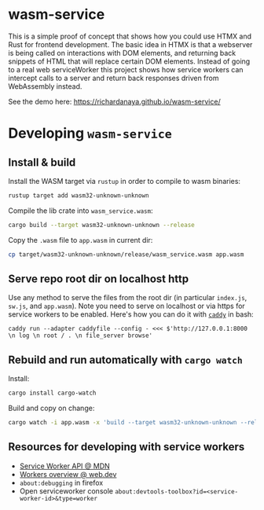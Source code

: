 # wasm-service

This is a simple proof of concept that shows how you could use HTMX and Rust for frontend development. The basic idea in HTMX is that a webserver is being called on interactions with DOM elements, and returning back snippets of HTML that will replace certain DOM elements. Instead of going to a real web serviceWorker this project shows how service workers can intercept calls to a server and return back responses driven from WebAssembly instead.

See the demo here: https://richardanaya.github.io/wasm-service/

# Developing `wasm-service`

## Install & build

Install the WASM target via `rustup` in order to compile to wasm binaries:

```sh
rustup target add wasm32-unknown-unknown
```

Compile the lib crate into `wasm_service.wasm`:

```sh
cargo build --target wasm32-unknown-unknown --release
```

Copy the `.wasm` file to `app.wasm` in current dir:

```sh
cp target/wasm32-unknown-unknown/release/wasm_service.wasm app.wasm
```

## Serve repo root dir on localhost http

Use any method to serve the files from the root dir (in particular `index.js`, `sw.js`, and `app.wasm`). Note you need to serve on localhost or via https for service workers to be enabled. Here's how you can do it with [`caddy`](https://caddyserver.com/) in bash:

```
caddy run --adapter caddyfile --config - <<< $'http://127.0.0.1:8000 \n log \n root / . \n file_server browse'
```

## Rebuild and run automatically with `cargo watch`

Install:

```sh
cargo install cargo-watch
```

Build and copy on change:

```sh
cargo watch -i app.wasm -x 'build --target wasm32-unknown-unknown --release' -s 'cp target/wasm32-unknown-unknown/release/wasm_service.wasm app.wasm'
```

## Resources for developing with service workers

* [Service Worker API @ MDN](https://developer.mozilla.org/en-US/docs/Web/API/Service_Worker_API)
* [Workers overview @ web.dev](https://web.dev/workers-overview/)
* `about:debugging` in firefox
* Open serviceworker console `about:devtools-toolbox?id=<service-worker-id>&type=worker`
